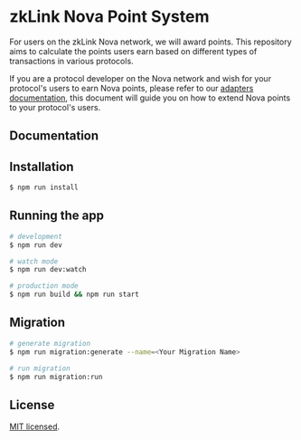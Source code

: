 # zkLink Nova Point System

For users on the zkLink Nova network, we will award points. This repository aims to calculate the points users earn based on different types of transactions in various protocols.

If you are a protocol developer on the Nova network and wish for your protocol's users to earn Nova points, please refer to our [adapters documentation](./docs/adapters.md), this document will guide you on how to extend Nova points to your protocol's users.

## Documentation

## Installation

```bash
$ npm run install
```

## Running the app

```bash
# development
$ npm run dev

# watch mode
$ npm run dev:watch

# production mode
$ npm run build && npm run start
```

## Migration

```bash
# generate migration
$ npm run migration:generate --name=<Your Migration Name>

# run migration
$ npm run migration:run
```

## License

[MIT licensed](./LICENSE).
